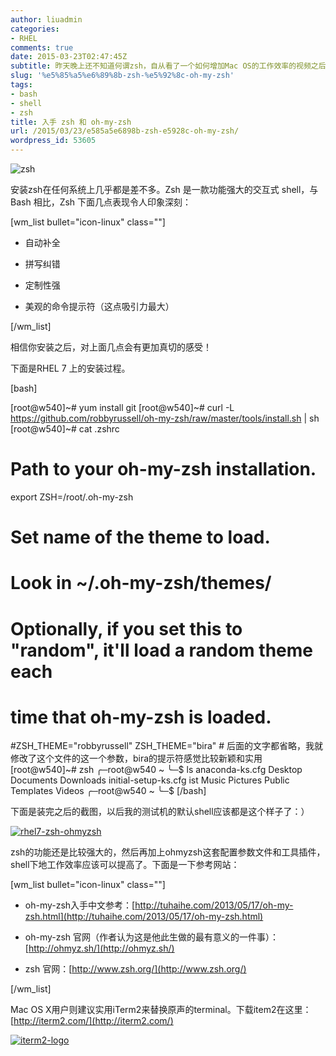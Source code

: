 ```yaml
---
author: liuadmin
categories:
- RHEL
comments: true
date: 2015-03-23T02:47:45Z
subtitle: 昨天晚上还不知道何谓zsh，自从看了一个如何增加Mac OS的工作效率的视频之后，开始折腾这个shell。后来还发现它可以安装和配置在Linux，而且效果基本是一样的。所谓要装13，就装的像一点把。入手zsh应该可以增加Demo的绚丽程度，不仅工作方便了，而且观众YY的空间更大了一点：）哈哈
slug: '%e5%85%a5%e6%89%8b-zsh-%e5%92%8c-oh-my-zsh'
tags:
- bash
- shell
- zsh
title: 入手 zsh 和 oh-my-zsh
url: /2015/03/23/e585a5e6898b-zsh-e5928c-oh-my-zsh/
wordpress_id: 53605
---
```


![zsh](http://cdn1.martinliu.cn/wp-content/uploads/2015/03/zsh.gif)

安装zsh在任何系统上几乎都是差不多。Zsh 是一款功能强大的交互式 shell，与 Bash 相比，Zsh 下面几点表现令人印象深刻：

[wm_list bullet="icon-linux" class=""]



	
  * 自动补全

	
  * 拼写纠错

	
  * 定制性强

	
  * 美观的命令提示符（这点吸引力最大）


[/wm_list]

相信你安装之后，对上面几点会有更加真切的感受！

下面是RHEL 7 上的安装过程。

[bash]

[root@w540]~# yum install git
[root@w540]~# curl -L https://github.com/robbyrussell/oh-my-zsh/raw/master/tools/install.sh | sh
[root@w540]~# cat .zshrc
# Path to your oh-my-zsh installation.
export ZSH=/root/.oh-my-zsh

# Set name of the theme to load.
# Look in ~/.oh-my-zsh/themes/
# Optionally, if you set this to "random", it'll load a random theme each
# time that oh-my-zsh is loaded.
#ZSH_THEME="robbyrussell"
ZSH_THEME="bira" # 后面的文字都省略，我就修改了这个文件的这一个参数，bira的提示符感觉比较新颖和实用
[root@w540]~# zsh
╭─root@w540 ~
╰─$ ls
anaconda-ks.cfg Desktop Documents Downloads initial-setup-ks.cfg ist Music Pictures Public Templates Videos
╭─root@w540 ~
╰─$
[/bash]

下面是装完之后的截图，以后我的测试机的默认shell应该都是这个样子了：）

[![rhel7-zsh-ohmyzsh](http://cdn1.martinliu.cn/wp-content/uploads/2015/03/rhel7-zsh-ohmyzsh.jpg)](http://cdn1.martinliu.cn/wp-content/uploads/2015/03/rhel7-zsh-ohmyzsh.jpg)

zsh的功能还是比较强大的，然后再加上ohmyzsh这套配置参数文件和工具插件，shell下地工作效率应该可以提高了。下面是一下参考网站：

[wm_list bullet="icon-linux" class=""]



	
  * oh-my-zsh入手中文参考：[http://tuhaihe.com/2013/05/17/oh-my-zsh.html](http://tuhaihe.com/2013/05/17/oh-my-zsh.html)

	
  * oh-my-zsh 官网（作者认为这是他此生做的最有意义的一件事）：[http://ohmyz.sh/](http://ohmyz.sh/)

	
  * zsh 官网：[http://www.zsh.org/](http://www.zsh.org/)


[/wm_list]

Mac OS X用户则建议实用iTerm2来替换原声的terminal。下载item2在这里：[http://iterm2.com/](http://iterm2.com/)

[![iterm2-logo](http://cdn1.martinliu.cn/wp-content/uploads/2015/03/iterm2-logo.jpg)](http://cdn1.martinliu.cn/wp-content/uploads/2015/03/iterm2-logo.jpg)
